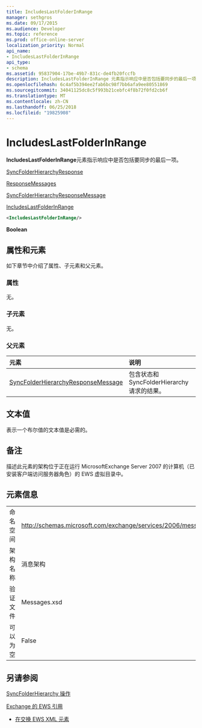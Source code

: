 ```yaml
---
title: IncludesLastFolderInRange
manager: sethgros
ms.date: 09/17/2015
ms.audience: Developer
ms.topic: reference
ms.prod: office-online-server
localization_priority: Normal
api_name:
- IncludesLastFolderInRange
api_type:
- schema
ms.assetid: 95837904-17be-49b7-831c-de4fb20fccfb
description: IncludesLastFolderInRange 元素指示响应中是否包括要同步的最后一项。
ms.openlocfilehash: 6c4af5b394ee2fab6bc98f7bb6afa9ee80551869
ms.sourcegitcommit: 34041125dc8c5f993b21cebfc4f8b72f0fd2cb6f
ms.translationtype: MT
ms.contentlocale: zh-CN
ms.lasthandoff: 06/25/2018
ms.locfileid: "19825908"
---
```

# <a name="includeslastfolderinrange"></a>IncludesLastFolderInRange

**IncludesLastFolderInRange**元素指示响应中是否包括要同步的最后一项。 
  
[SyncFolderHierarchyResponse](syncfolderhierarchyresponse.md)
  
[ResponseMessages](responsemessages.md)
  
[SyncFolderHierarchyResponseMessage](syncfolderhierarchyresponsemessage.md)
  
[IncludesLastFolderInRange](includeslastfolderinrange.md)
  
```xml
<IncludesLastFolderInRange/>
```

 **Boolean**
## <a name="attributes-and-elements"></a>属性和元素

如下章节中介绍了属性、子元素和父元素。
  
### <a name="attributes"></a>属性

无。
  
### <a name="child-elements"></a>子元素

无。
  
### <a name="parent-elements"></a>父元素

|**元素**|**说明**|
|:-----|:-----|
|[SyncFolderHierarchyResponseMessage](syncfolderhierarchyresponsemessage.md) <br/> |包含状态和 SyncFolderHierarchy 请求的结果。  <br/> |
   
## <a name="text-value"></a>文本值

表示一个布尔值的文本值是必需的。
  
## <a name="remarks"></a>备注

描述此元素的架构位于正在运行 MicrosoftExchange Server 2007 的计算机（已安装客户端访问服务器角色）的 EWS 虚拟目录中。
  
## <a name="element-information"></a>元素信息

|||
|:-----|:-----|
|命名空间  <br/> |http://schemas.microsoft.com/exchange/services/2006/messages  <br/> |
|架构名称  <br/> |消息架构  <br/> |
|验证文件  <br/> |Messages.xsd  <br/> |
|可以为空  <br/> |False  <br/> |
   
## <a name="see-also"></a>另请参阅



[SyncFolderHierarchy 操作](syncfolderhierarchy-operation.md)


[Exchange 的 EWS 引用](ews-reference-for-exchange.md)
  
- [在交换 EWS XML 元素](ews-xml-elements-in-exchange.md)

